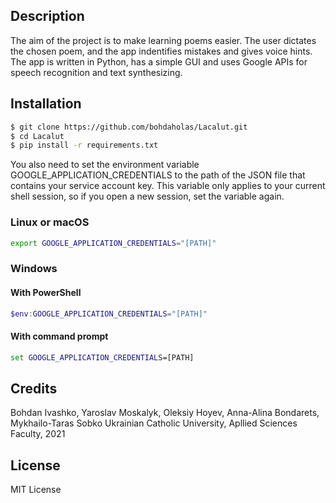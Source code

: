 ## Description
The aim of the project is to make learning poems easier. The user dictates the chosen poem, and the app indentifies mistakes and gives voice hints. The app is written in Python, has a simple GUI and uses Google APIs for speech recognition and text synthesizing.

## Installation
```Bash
$ git clone https://github.com/bohdaholas/Lacalut.git
$ cd Lacalut
$ pip install -r requirements.txt
```
You also need to set the environment variable GOOGLE_APPLICATION_CREDENTIALS to the path of the JSON file that contains your service account key. This variable only applies to your current shell session, so if you open a new session, set the variable again.
### Linux or macOS
```Bash
export GOOGLE_APPLICATION_CREDENTIALS="[PATH]"
```
### Windows
#### With PowerShell
```PowerShell
$env:GOOGLE_APPLICATION_CREDENTIALS="[PATH]"
```
#### With command prompt
```cmd
set GOOGLE_APPLICATION_CREDENTIALS=[PATH]
```

## Credits
Bohdan Ivashko, Yaroslav Moskalyk, Oleksiy Hoyev, Anna-Alina Bondarets, Mykhailo-Taras Sobko
Ukrainian Catholic University, Apllied Sciences Faculty, 2021

## License
MIT License

